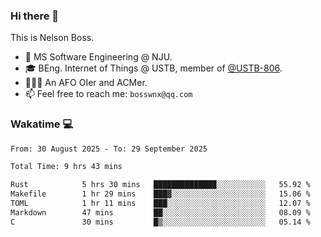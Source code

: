 ### Hi there 👋

<!--
**bosswnx/bosswnx** is a ✨ _special_ ✨ repository because its `README.md` (this file) appears on your GitHub profile.

Here are some ideas to get you started:

- 🔭 I’m currently working on ...
- 🌱 I’m currently learning ...
- 👯 I’m looking to collaborate on ...
- 🤔 I’m looking for help with ...
- 💬 Ask me about ...
- 📫 How to reach me: ...
- 😄 Pronouns: ...
- ⚡ Fun fact: ...
-->

This is Nelson Boss.

- 🏫 MS Software Engineering @ NJU.
- 🎓 BEng. Internet of Things @ USTB, member of [@USTB-806](https://ustb-806.github.io/).
- 🧑🏻‍💻 An AFO OIer and ACMer.
- 📫 Feel free to reach me: `bosswnx@qq.com`

### Wakatime 💻

<!--START_SECTION:waka-->

```txt
From: 30 August 2025 - To: 29 September 2025

Total Time: 9 hrs 43 mins

Rust            5 hrs 30 mins   ██████████████░░░░░░░░░░░   55.92 %
Makefile        1 hr 29 mins    ███▓░░░░░░░░░░░░░░░░░░░░░   15.06 %
TOML            1 hr 11 mins    ███░░░░░░░░░░░░░░░░░░░░░░   12.07 %
Markdown        47 mins         ██░░░░░░░░░░░░░░░░░░░░░░░   08.09 %
C               30 mins         █▒░░░░░░░░░░░░░░░░░░░░░░░   05.14 %
```

<!--END_SECTION:waka-->
